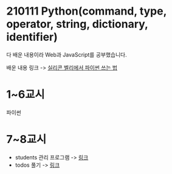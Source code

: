 # 210111 Python(command, type, operator, string, dictionary, identifier)

다 배운 내용이라 Web과 JavaScript를 공부했습니다.

배운 내용 링크 -> [실리콘 벨리에서 파이썬 쓰는 법](https://github.com/wansang93/Python/tree/master/How%20to%20use%20Python%20in%20Silicon%20Valley)

# 1~6교시

파이썬

# 7~8교시

- students 관리 프로그램 -> [링크](../day06_Python/student/01students.py)
- todos 풀기 -> [링크](../day06_Python/01todos.py)
